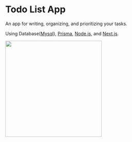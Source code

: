 # Todo List App

An app for writing, organizing, and prioritizing your tasks.

Using Database([Mysql](https://www.mysql.com/)), [Prisma](https://www.prisma.io/), [Node.js](https://nodejs.org/en/), and [Next.js](https://nextjs.org/).

<img height="300" src="https://user-images.githubusercontent.com/87442098/155371953-b48fba25-d518-4dda-9cb9-080e629a0539.jpg">
